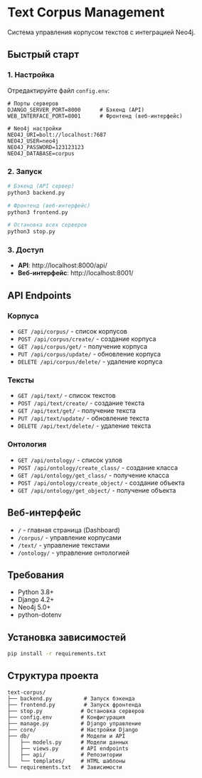 # Text Corpus Management

Система управления корпусом текстов с интеграцией Neo4j.

## Быстрый старт

### 1. Настройка

Отредактируйте файл `config.env`:

```env
# Порты серверов
DJANGO_SERVER_PORT=8000      # Бэкенд (API)
WEB_INTERFACE_PORT=8001      # Фронтенд (веб-интерфейс)

# Neo4j настройки
NEO4J_URI=bolt://localhost:7687
NEO4J_USER=neo4j
NEO4J_PASSWORD=123123123
NEO4J_DATABASE=corpus
```

### 2. Запуск

```bash
# Бэкенд (API сервер)
python3 backend.py

# Фронтенд (веб-интерфейс)
python3 frontend.py

# Остановка всех серверов
python3 stop.py
```

### 3. Доступ

- **API**: http://localhost:8000/api/
- **Веб-интерфейс**: http://localhost:8001/

## API Endpoints

### Корпуса
- `GET /api/corpus/` - список корпусов
- `POST /api/corpus/create/` - создание корпуса
- `GET /api/corpus/get/` - получение корпуса
- `PUT /api/corpus/update/` - обновление корпуса
- `DELETE /api/corpus/delete/` - удаление корпуса

### Тексты
- `GET /api/text/` - список текстов
- `POST /api/text/create/` - создание текста
- `GET /api/text/get/` - получение текста
- `PUT /api/text/update/` - обновление текста
- `DELETE /api/text/delete/` - удаление текста

### Онтология
- `GET /api/ontology/` - список узлов
- `POST /api/ontology/create_class/` - создание класса
- `GET /api/ontology/get_class/` - получение класса
- `POST /api/ontology/create_object/` - создание объекта
- `GET /api/ontology/get_object/` - получение объекта

## Веб-интерфейс

- `/` - главная страница (Dashboard)
- `/corpus/` - управление корпусами
- `/text/` - управление текстами
- `/ontology/` - управление онтологией

## Требования

- Python 3.8+
- Django 4.2+
- Neo4j 5.0+
- python-dotenv

## Установка зависимостей

```bash
pip install -r requirements.txt
```

## Структура проекта

```
text-corpus/
├── backend.py          # Запуск бэкенда
├── frontend.py         # Запуск фронтенда
├── stop.py            # Остановка серверов
├── config.env         # Конфигурация
├── manage.py          # Django управление
├── core/              # Настройки Django
├── db/                # Модели и API
│   ├── models.py      # Модели данных
│   ├── views.py       # API endpoints
│   ├── api/           # Репозитории
│   └── templates/     # HTML шаблоны
└── requirements.txt   # Зависимости
```